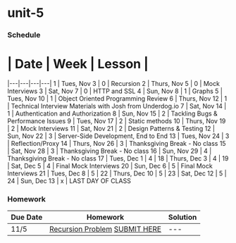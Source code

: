 # unit-5

### Schedule

 # |  Date | Week | Lesson |
|---|---|---|---|
1 | Tues, Nov 3 | 0 | Recursion 
2 | Thurs, Nov 5 | 0 | Mock Interviews
3 | Sat, Nov 7 | 0 | HTTP and SSL
4 | Sun, Nov 8 | 1 | Graphs
5 | Tues, Nov 10 | 1 | Object Oriented Programming Review
6 | Thurs, Nov 12 | 1 | Technical Interview Materials with Josh from Underdog.io
7 | Sat, Nov 14 | 1 | Authentication and Authorization
8 | Sun, Nov 15 | 2 | Tackling Bugs & Performance Issues
9 | Tues, Nov 17 | 2 | Static methods
10 | Thurs, Nov 19 | 2 | Mock Interviews
11 | Sat, Nov 21 | 2 | Design Patterns & Testing
12 | Sun, Nov 22 | 3 | Server-Side Development, End to End
13 | Tues, Nov 24 | 3 | Reflection/Proxy
14 | Thurs, Nov 26 | 3 | Thanksgiving Break - No class
15 | Sat, Nov 28 | 3 | Thanksgiving Break - No class
16 | Sun, Nov 29 | 4 | Thanksgiving Break - No class
17 | Tues, Dec 1 | 4 | 
18 | Thurs, Dec 3 | 4 |
19 | Sat, Dec 5 | 4 | Final Mock Interviews
20 | Sun, Dec 6 | 5 | Final Mock Interviews
21 | Tues, Dec 8 | 5 |
22 | Thurs, Dec 10 | 5 |
23 | Sat, Dec 12 | 5 |
24 | Sun, Dec 13 | x | LAST DAY OF CLASS


### Homework
 Due Date | Homework | Solution |
|---|---|---|
11/5|[Recursion Problem](https://dl.dropboxusercontent.com/u/24773027/Screen%20Shot%202015-11-03%20at%2011.40.57%20AM.png)  [SUBMIT HERE](https://docs.google.com/a/c4q.nyc/forms/d/1YiTdPmpyeXA_u2RWfbLM3YqdDPCJEPQoPPe_aLYHMLM/viewform)|---
